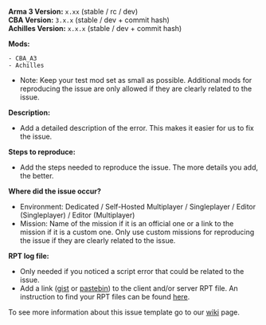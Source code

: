 **Arma 3 Version:** `x.xx` (stable / rc / dev)  
**CBA Version:** `3.x.x` (stable / dev + commit hash)  
**Achilles Version:** `x.x.x` (stable / dev + commit hash)  

**Mods:**
```
- CBA_A3
- Achilles
```
- Note: Keep your test mod set as small as possible. Additional mods for reproducing the issue are only allowed if they are clearly related to the issue.

**Description:**
- Add a detailed description of the error. This makes it easier for us to fix the issue.

**Steps to reproduce:**
- Add the steps needed to reproduce the issue. The more details you add, the better.

**Where did the issue occur?**
- Environment: Dedicated / Self-Hosted Multiplayer / Singleplayer / Editor (Singleplayer) / Editor (Multiplayer)
- Mission: Name of the mission if it is an official one or a link to the mission if it is a custom one. Only use custom missions for reproducing the issue if they are clearly related to the issue.

**RPT log file:**
- Only needed if you noticed a script error that could be related to the issue. 
- Add a link ([gist](https://gist.github.com) or [pastebin](http://pastebin.com)) to the client and/or server RPT file. An instruction to find your RPT files can be found [here](https://community.bistudio.com/wiki/Crash_Files#Arma_3).

To see more information about this issue template go to our [wiki](https://github.com/ArmaAchilles/AresModAchillesExpansion/wiki/Issue-Template) page.
